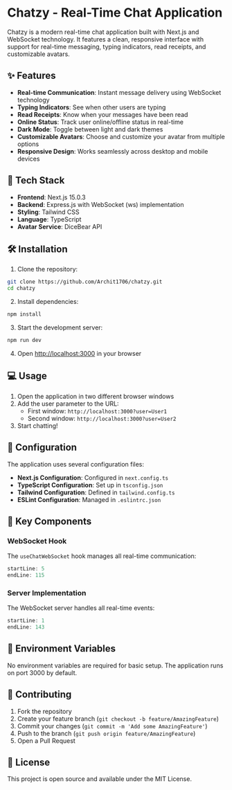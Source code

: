 # Chatzy - Real-Time Chat Application

Chatzy is a modern real-time chat application built with Next.js and WebSocket technology. It features a clean, responsive interface with support for real-time messaging, typing indicators, read receipts, and customizable avatars.

## ✨ Features

- **Real-time Communication**: Instant message delivery using WebSocket technology
- **Typing Indicators**: See when other users are typing
- **Read Receipts**: Know when your messages have been read
- **Online Status**: Track user online/offline status in real-time
- **Dark Mode**: Toggle between light and dark themes
- **Customizable Avatars**: Choose and customize your avatar from multiple options
- **Responsive Design**: Works seamlessly across desktop and mobile devices

## 🚀 Tech Stack

- **Frontend**: Next.js 15.0.3
- **Backend**: Express.js with WebSocket (ws) implementation
- **Styling**: Tailwind CSS
- **Language**: TypeScript
- **Avatar Service**: DiceBear API

## 🛠️ Installation

1. Clone the repository:
```bash
git clone https://github.com/Archit1706/chatzy.git
cd chatzy
```

2. Install dependencies:
```bash
npm install
```

3. Start the development server:
```bash
npm run dev
```

4. Open [http://localhost:3000](http://localhost:3000) in your browser

## 💻 Usage

1. Open the application in two different browser windows
2. Add the user parameter to the URL:
   - First window: `http://localhost:3000?user=User1`
   - Second window: `http://localhost:3000?user=User2`
3. Start chatting!

## 🔧 Configuration

The application uses several configuration files:

- **Next.js Configuration**: Configured in `next.config.ts`
- **TypeScript Configuration**: Set up in `tsconfig.json`
- **Tailwind Configuration**: Defined in `tailwind.config.ts`
- **ESLint Configuration**: Managed in `.eslintrc.json`

## 🌟 Key Components

### WebSocket Hook
The `useChatWebSocket` hook manages all real-time communication:

```typescript:hooks/useChatWebSocket.ts
startLine: 5
endLine: 115
```

### Server Implementation
The WebSocket server handles all real-time events:
```javascript:server.js
startLine: 1
endLine: 143
```

## 🔐 Environment Variables

No environment variables are required for basic setup. The application runs on port 3000 by default.

## 🤝 Contributing

1. Fork the repository
2. Create your feature branch (`git checkout -b feature/AmazingFeature`)
3. Commit your changes (`git commit -m 'Add some AmazingFeature'`)
4. Push to the branch (`git push origin feature/AmazingFeature`)
5. Open a Pull Request

## 📝 License

This project is open source and available under the MIT License.
